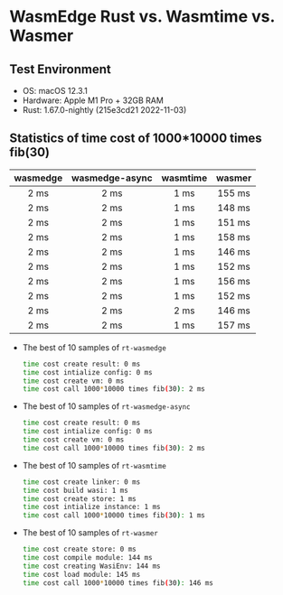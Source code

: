 # WasmEdge Rust vs. Wasmtime vs. Wasmer

## Test Environment

- OS: macOS 12.3.1
- Hardware: Apple M1 Pro + 32GB RAM
- Rust: 1.67.0-nightly (215e3cd21 2022-11-03)

## Statistics of time cost of 1000*10000 times fib(30)

| wasmedge  | wasmedge-async | wasmtime  | wasmer |
| :-------: | :------------: | :-------: | :----: |
| 2 ms      | 2 ms           | 1 ms      | 155 ms |
| 2 ms      | 2 ms           | 1 ms      | 148 ms |
| 2 ms      | 2 ms           | 1 ms      | 151 ms |
| 2 ms      | 2 ms           | 1 ms      | 158 ms |
| 2 ms      | 2 ms           | 1 ms      | 146 ms |
| 2 ms      | 2 ms           | 1 ms      | 152 ms |
| 2 ms      | 2 ms           | 1 ms      | 156 ms |
| 2 ms      | 2 ms           | 1 ms      | 152 ms |
| 2 ms      | 2 ms           | 2 ms      | 146 ms |
| 2 ms      | 2 ms           | 1 ms      | 157 ms |

- The best of 10 samples of `rt-wasmedge`
  
  ```bash
  time cost create result: 0 ms
  time cost intialize config: 0 ms
  time cost create vm: 0 ms
  time cost call 1000*10000 times fib(30): 2 ms
  ```

- The best of 10 samples of `rt-wasmedge-async`
  
  ```bash
  time cost create result: 0 ms
  time cost intialize config: 0 ms
  time cost create vm: 0 ms
  time cost call 1000*10000 times fib(30): 2 ms
  ```

- The best of 10 samples of `rt-wasmtime`
  
  ```bash
  time cost create linker: 0 ms
  time cost build wasi: 1 ms
  time cost create store: 1 ms
  time cost intialize instance: 1 ms
  time cost call 1000*10000 times fib(30): 1 ms
  ```

- The best of 10 samples of `rt-wasmer`
  
  ```bash
  time cost create store: 0 ms
  time cost compile module: 144 ms
  time cost creating WasiEnv: 144 ms
  time cost load module: 145 ms
  time cost call 1000*10000 times fib(30): 146 ms
  ```
